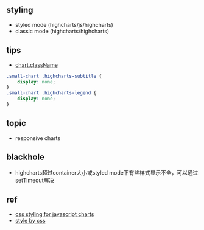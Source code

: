 ## styling

+ styled mode (highcharts/js/highcharts)
+ classic mode (highcharts/highcharts)

## tips

+ [chart.className](http://jsfiddle.net/gh/get/jquery/1.7.2/highcharts/highcharts/tree/master/samples/highcharts/responsive/classname/)

```css
.small-chart .highcharts-subtitle {
	display: none;
}
.small-chart .highcharts-legend {
	display: none;
}
```

## topic

+ responsive charts

## blackhole

+ highcharts超过container大小或styled mode下有些样式显示不全，可以通过setTimeout解决

## ref

+ [css styling for javascript charts](http://www.highcharts.com/blog/218-css-styling-javascript-charts)
+ [style by css](http://www.highcharts.com/docs/chart-design-and-style/style-by-css)